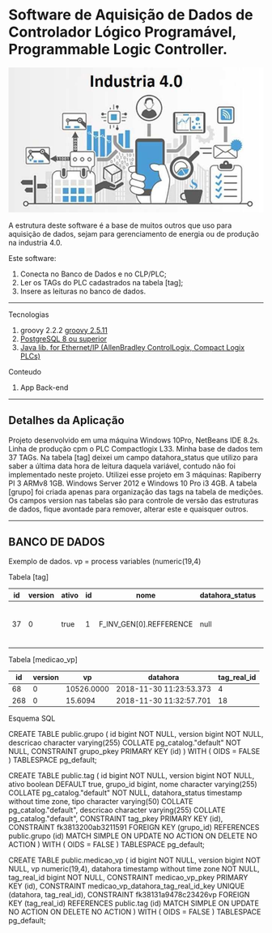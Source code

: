 # Software de Aquisição de Dados de Controlador Lógico Programável, Programmable Logic Controller.  
![](https://github.com/iberematias/ConnectCLPTags/blob/master/src/assets/logo.png)

A estrutura deste software é a base de muitos outros que uso para aquisição de dados, 
sejam para gerenciamento de energia ou de produção na industria 4.0.

Este software:
 1. Conecta no Banco de Dados e no CLP/PLC;
 2. Ler os TAGs do PLC cadastrados na tabela [tag]; 
 3. Insere as leituras no banco de dados. 

*******
Tecnologias    
 1. groovy 2.2.2 [groovy 2.5.11](https://groovy.apache.org/download.html)
 2. [PostgreSQL 8 ou superior](https://www.postgresql.org/download/)
 3. [Java lib. for Ethernet/IP (AllenBradley ControlLogix, Compact Logix PLCs)](https://github.com/EPICSTools/etherip)
 
 Conteudo
 1. App Back-end

*******

<div id='detalhes'/>  

## Detalhes da Aplicação  

Projeto desenvolvido em uma máquina Windows 10Pro, NetBeans IDE 8.2s.
Linha de produção cpm o PLC Compactlogix L33.
Minha base de dados tem 37 TAGs.
Na tabela [tag] deixei um campo datahora_status que utilizo para saber a última data hora de leitura daquela variável, contudo não foi implementado neste projeto. 
Utilizei esse projeto em 3 máquinas: Rapiberry PI 3 ARMv8 1GB. Windows Server 2012 e Windows 10 Pro i3 4GB. 
A tabela [grupo] foi criada apenas para organização das tags na tabela de medições.
Os campos version nas tabelas são para controle de versão das estruturas de dados, fique avontade para remover, alterar este e quaisquer outros.

*******

<div id='bancodedados'/>  

## BANCO DE DADOS  

Exemplo de dados.
vp = process variables (numeric(19,4)

Tabela [tag]

id | version | ativo | id | nome                    | datahora_status | tipo | descricao
--- | --- | --- | --- | --- | --- | --- | ---
37	| 0	      | true  |	1  | F_INV_GEN[0].REFFERENCE | null            | REAL |	REFERENCIA DE VELOCIDADE ESTEIRA DO FORNO

Tabela [medicao_vp]

id  | version | vp         | datahora                 | tag_real_id 
--- | --- | --- | --- | ---  
68	 |  0	   | 10526.0000	| 2018-11-30 11:23:53.373  | 4  
268 |	0	   | 15.6094	| 2018-11-30 11:32:57.701  | 18 

Esquema SQL

CREATE TABLE public.grupo
(
    id bigint NOT NULL,
    version bigint NOT NULL,
    descricao character varying(255) COLLATE pg_catalog."default" NOT NULL,
    CONSTRAINT grupo_pkey PRIMARY KEY (id)
)
WITH (
    OIDS = FALSE
)
TABLESPACE pg_default;


CREATE TABLE public.tag
(
    id bigint NOT NULL,
    version bigint NOT NULL,
    ativo boolean DEFAULT true,
    grupo_id bigint,
    nome character varying(255) COLLATE pg_catalog."default" NOT NULL,
    datahora_status timestamp without time zone,
    tipo character varying(50) COLLATE pg_catalog."default",
    descricao character varying(255) COLLATE pg_catalog."default",
    CONSTRAINT tag_pkey PRIMARY KEY (id),
    CONSTRAINT fk3813200ab3211591 FOREIGN KEY (grupo_id)
        REFERENCES public.grupo (id) MATCH SIMPLE
        ON UPDATE NO ACTION
        ON DELETE NO ACTION
)
WITH (
    OIDS = FALSE
)
TABLESPACE pg_default;

CREATE TABLE public.medicao_vp
(
    id bigint NOT NULL,
    version bigint NOT NULL,
    vp numeric(19,4),
    datahora timestamp without time zone NOT NULL,
    tag_real_id bigint NOT NULL,
    CONSTRAINT medicao_vp_pkey PRIMARY KEY (id),
    CONSTRAINT medicao_vp_datahora_tag_real_id_key UNIQUE (datahora, tag_real_id),
    CONSTRAINT fk38131a9478c23426vp FOREIGN KEY (tag_real_id)
        REFERENCES public.tag (id) MATCH SIMPLE
        ON UPDATE NO ACTION
        ON DELETE NO ACTION
)
WITH (
    OIDS = FALSE
)
TABLESPACE pg_default;
